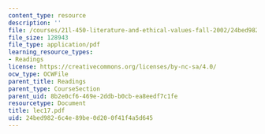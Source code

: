 ```yaml
---
content_type: resource
description: ''
file: /courses/21l-450-literature-and-ethical-values-fall-2002/24bed9826c4e89be0d200f41f4a5d645_lec17.pdf
file_size: 128943
file_type: application/pdf
learning_resource_types:
- Readings
license: https://creativecommons.org/licenses/by-nc-sa/4.0/
ocw_type: OCWFile
parent_title: Readings
parent_type: CourseSection
parent_uid: 8b2e0cf6-469e-2ddb-b0cb-ea8eedf7c1fe
resourcetype: Document
title: lec17.pdf
uid: 24bed982-6c4e-89be-0d20-0f41f4a5d645
---
```

